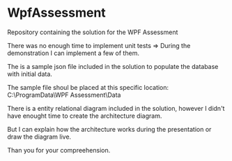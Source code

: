 # WpfAssessment
Repository containing the solution for the WPF Assessment

There was no enough time to implement unit tests => During the demonstration I can implement a few of them.

The is a sample json file included in the solution to populate the database with initial data.

The sample file shoul be placed at this specific location: C:\ProgramData\WPF Assessment\Data

There is a entity relational diagram included in the solution, however I didn't have enought time to create the architecture diagram.

But I can explain how the architecture works during the presentation or draw the diagram live.

Than you for your compreehension.
